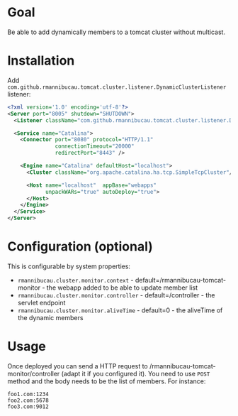 # Goal

Be able to add dynamically members to a tomcat cluster without multicast.

# Installation

Add `com.github.rmannibucau.tomcat.cluster.listener.DynamicClusterListener` listener:

```xml
<?xml version='1.0' encoding='utf-8'?>
<Server port="8005" shutdown="SHUTDOWN">
  <Listener className="com.github.rmannibucau.tomcat.cluster.listener.DynamicClusterListener" />

  <Service name="Catalina">
    <Connector port="8080" protocol="HTTP/1.1"
               connectionTimeout="20000"
               redirectPort="8443" />

    <Engine name="Catalina" defaultHost="localhost">
      <Cluster className="org.apache.catalina.ha.tcp.SimpleTcpCluster"/>

      <Host name="localhost"  appBase="webapps"
            unpackWARs="true" autoDeploy="true">
      </Host>
    </Engine>
  </Service>
</Server>

```

# Configuration (optional)

This is configurable by system properties:

* `rmannibucau.cluster.monitor.context` - default=/rmannibucau-tomcat-monitor - the webapp added to be able to update member list
* `rmannibucau.cluster.monitor.controller` - default=/controller - the servlet endpoint
* `rmannibucau.cluster.monitor.aliveTime` - default=0 - the aliveTime of the dynamic members

# Usage

Once deployed you can send a HTTP request to /rmannibucau-tomcat-monitor/controller (adapt it if you configured it).
You need to use `POST` method and the body needs to be the list of members. For instance:

```
foo1.com:1234
foo2.com:5678
foo3.com:9012
```
